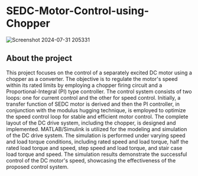 # SEDC-Motor-Control-using-Chopper
![Screenshot 2024-07-31 205331](https://github.com/user-attachments/assets/217f1cc0-8456-4721-b33f-e3d13cb11237)<br>

## About the project
This project focuses on the control of a separately excited DC motor using a chopper as a converter. 
The objective is to regulate the motor's speed within its rated limits by employing a chopper firing 
circuit and a Proportional-Integral (PI) type controller. The control system consists of two loops: 
one for current control and the other for speed control. Initially, a transfer function of SEDC motor
 is derived and then the PI controller, in conjunction with the modulus hugging technique, is employed
 to optimize the speed control loop for stable and efficient motor control. The complete layout of the 
DC drive system, including the chopper, is designed and implemented. MATLAB/Simulink is utilized for 
the modeling and simulation of the DC drive system. The simulation is performed under varying speed and
 load torque conditions, including rated speed and load torque, half the rated load torque and speed, 
step speed and load torque, and stair case load torque and speed. The simulation results demonstrate 
the successful control of the DC motor's speed, showcasing the effectiveness of the proposed control
 system.
